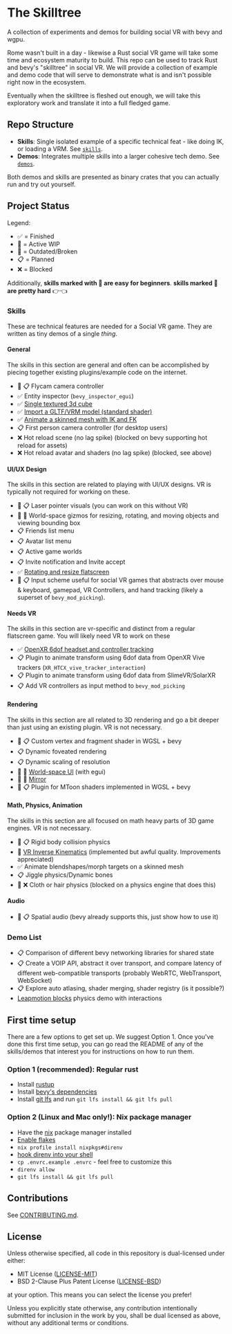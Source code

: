 # The Skilltree

A collection of experiments and demos for building social VR with bevy and wgpu. 

Rome wasn't built in a day - likewise a Rust social VR game will take some time
and ecosystem maturity to build. This repo can be used to track Rust and bevy's
"skilltree" in social VR. We will provide a collection of example and demo code
that will serve to demonstrate what is and isn't possible right now in the
ecosystem.

Eventually when the skilltree is fleshed out enough, we will take this exploratory
work and translate it into a full fledged game.

## Repo Structure

- **Skills**: Single isolated example of a specific technical feat - like doing
  IK, or loading a VRM. See [`skills`](/skills).
- **Demos**: Integrates multiple skills into a larger cohesive tech demo. See
  [`demos`](/demos).

Both demos and skills are presented as binary crates that you can actually run
and try out yourself.

## Project Status

Legend:
- ✅ = Finished
- 🚧 = Active WIP
- 💩 = Outdated/Broken
- 📋 = Planned
- ❌ = Blocked

Additionally, **skills marked with 🫵 are easy for beginners**. 
**skills marked 🥺 are pretty hard** 👉👈

### Skills
These are technical features are needed for a Social VR game. They are written as tiny demos of a single *thing*.

#### General
The skills in this section are general and often can be accomplished by piecing together existing
plugins/example code on the internet.

- 🫵 📋 Flycam camera controller
- ✅ Entity inspector (`bevy_inspector_egui`)
- ✅ [Single textured 3d cube](skills/cube)
- ✅ [Import a GLTF/VRM model (standard shader)](skills/ik)
- ✅ [Animate a skinned mesh with IK and FK](skills/ik)
- 📋 First person camera controller (for desktop users)
- ❌ Hot reload scene (no lag spike) (blocked on bevy supporting hot reload for assets)
- ❌ Hot reload avatar and shaders (no lag spike) (blocked, see above)

#### UI/UX Design
The skills in this section are related to playing with UI/UX designs. VR is typically not required for working on these.

- 🫵 📋 Laser pointer visuals (you can work on this without VR)
- 🫵 🚧 World-space gizmos for resizing, rotating, and moving objects and viewing bounding box 
- 📋 Friends list menu
- 📋 Avatar list menu
- 📋 Active game worlds
- 📋 Invite notification and Invite accept
- ✅ [Rotating and resize flatscreen](skills/manipulation-flatscreen)
- 🥺 📋 Input scheme useful for social VR games that abstracts over mouse & keyboard, gamepad, VR Controllers,
  and hand tracking (likely a superset of `bevy_mod_picking`).

#### Needs VR
The skills in this section are vr-specific and distinct from a regular flatscreen game. You will likely
need VR to work on these

- ✅ [OpenXR 6dof headset and controller tracking](skills/openxr-6dof)
- 📋 Plugin to animate transform using 6dof data from OpenXR Vive trackers (`XR_HTCX_vive_tracker_interaction`)
- 📋 Plugin to animate transform using 6dof data from SlimeVR/SolarXR
- 📋 Add VR controllers as input method to `bevy_mod_picking`

#### Rendering
The skills in this section are all related to 3D rendering and go a bit deeper than just
using an existing plugin. VR is not necessary.

- 🫵 📋 Custom vertex and fragment shader in WGSL + bevy
- 📋 Dynamic foveated rendering
- 📋 Dynamic scaling of resolution
- 🥺 🚧 [World-space UI](skills/worldspace-ui) (with egui)
- 🥺 🚧 [Mirror](skills/xr-ik-mirror)
- 🥺 📋 Plugin for MToon shaders implemented in WGSL + bevy


#### Math, Physics, Animation
The skills in this section are all focused on math heavy parts of 3D game engines. VR is not necessary.

- 🫵 📋 Rigid body collision physics
- 🚧 [VR Inverse Kinematics](skills/xr-ik-mirror) (implemented but awful quality. Improvements appreciated)
- ✅ Animate blendshapes/morph targets on a skinned mesh
- 📋 Jiggle physics/Dynamic bones
- 🥺 ❌ Cloth or hair physics (blocked on a physics engine that does this)

#### Audio
- 🫵 📋 Spatial audio (bevy already supports this, just show how to use it)

### Demo List

- 📋 Comparison of different bevy networking libraries for shared state
- 📋 Create a VOIP API, abstract it over transport, and compare latency
  of different web-compatible transports (probably WebRTC, WebTransport, WebSocket)
- 📋 Explore auto atlasing, shader merging, shader registry (is it possible?)
- [Leapmotion blocks] physics demo with interactions

## First time setup

There are a few options to get set up. We suggest Option 1.
Once you've done this first time setup, you can go read the README of any of
the skills/demos that interest you for instructions on how to run them.

### Option 1 (recommended): Regular rust

- Install [rustup](https://rustup.rs)
- Install [bevy's dependencies](https://bevyengine.org/learn/book/getting-started/setup/#install-os-dependencies)
- Install [git lfs](https://git-lfs.com/) and run `git lfs install && git lfs pull`

### Option 2 (Linux and Mac only!): Nix package manager 

- Have the [nix](https://nixos.org/download) package manager installed 
- [Enable flakes](https://nixos.wiki/wiki/Flakes#Permanent)
- `nix profile install nixpkgs#direnv`
- [hook direnv into your shell](https://direnv.net/docs/hook.html)
- `cp .envrc.example .envrc` - feel free to customize this
- `direnv allow`
- `git lfs install && git lfs pull`

## Contributions

See [CONTRIBUTING.md](CONTRIBUTING.md).

## License

Unless otherwise specified, all code in this repository is dual-licensed under
either:

- MIT License ([LICENSE-MIT](LICENSE-MIT))
- BSD 2-Clause Plus Patent License ([LICENSE-BSD](LICENSE-BSD))

at your option. This means you can select the license you prefer!

Unless you explicitly state otherwise, any contribution intentionally submitted
for inclusion in the work by you, shall be dual licensed as above, without any
additional terms or conditions.

[Leapmotion blocks]: https://www.youtube.com/watch?v=oZ_53T2jBGg&pp=ygURbGVhcG1vdGlvbiBibG9ja3M%3D
